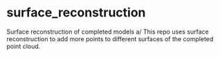 # surface_reconstruction
Surface reconstruction of completed models
a/ This repo uses surface reconstruction to add more points to different surfaces of the completed point cloud.
